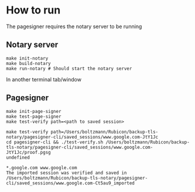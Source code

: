 # How to run

The pagesigner requires the notary server to be running

## Notary server

```
make init-notary
make build-notary
make run-notary # Should start the notary server
```

In another terminal tab/window

## Pagesigner

```
make init-page-signer
make test-page-signer
make test-verify path=<path to saved session>
```

```
make test-verify path=/Users/boltzmann/Rubicon/backup-tls-notary/pagesigner-cli/saved_sessions/www.google.com-JtY1Jc
cd pagesigner-cli && ./test-verify.sh /Users/boltzmann/Rubicon/backup-tls-notary/pagesigner-cli/saved_sessions/www.google.com-JtY1Jc/proof.pgsg
undefined
```
```
*.google.com www.google.com
The imported session was verified and saved in  /Users/boltzmann/Rubicon/backup-tls-notary/pagesigner-cli/saved_sessions/www.google.com-Ct5au9_imported
```
